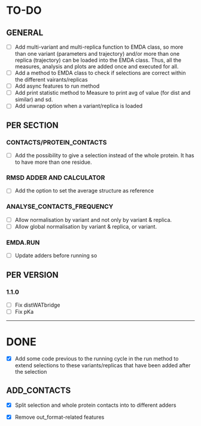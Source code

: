# TO-DO

## GENERAL

- [ ] Add multi-variant and multi-replica function to EMDA class, so more than one variant (parameters and trajectory) and/or more than one replica (trajectory) can be loaded into the EMDA class. Thus, all the measures, analysis and plots are added once and executed for all.
- [ ] Add a method to EMDA class to check if selections are correct within the different vairants/replicas
- [ ] Add async features to run method
- [ ] Add print statistic method to Measure to print avg of value (for dist and similar) and sd.
- [ ] Add unwrap option when a variant/replica is loaded

## PER SECTION
### CONTACTS/PROTEIN_CONTACTS
- [ ] Add the possibility to give a selection instead of the whole protein. It has to have more than one residue.


### RMSD ADDER AND CALCULATOR
- [ ] Add the option to set the average structure as reference

### ANALYSE_CONTACTS_FREQUENCY
- [ ] Allow normalisation by variant and not only by variant & replica.
- [ ] Allow global normalisation by variant & replica, or variant.

### EMDA.RUN
- [ ] Update adders before running so 

### 

## PER VERSION
 
### 1.1.0
- [ ] Fix distWATbridge
- [ ] Fix pKa

---------------------------------------------------------------------

# DONE
- [X] Add some code previous to the running cycle in the run method to extend selections to these variants/replicas that have been added after the selection


## ADD_CONTACTS
- [X] Split selection and whole protein contacts into to different adders
- [X] Remove out_format-related features

